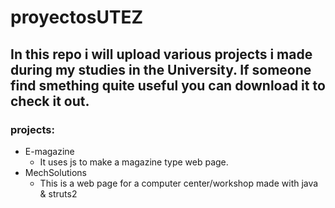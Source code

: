 # proyectosUTEZ

## In this repo i will upload various projects i made during my studies in the University. If someone find smething quite useful you can download it to check it out.

### projects:

* E-magazine
  * It uses js to make a magazine type web page.
* MechSolutions
  * This is a web page for a computer center/workshop made with java & struts2
